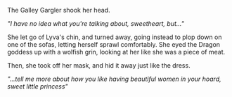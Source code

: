 The Galley Gargler shook her head.

*"I have no idea what you're talking about, sweetheart, but..."*

She let go of Lyva's chin, and turned away, going instead to plop down on one of the sofas, letting herself sprawl comfortably. She eyed the Dragon goddess up with a wolfish grin, looking at her like she was a piece of meat. 

Then, she took off her mask, and hid it away just like the dress.

*"...tell me more about how you like having beautiful women in your hoard, sweet little princess"*
